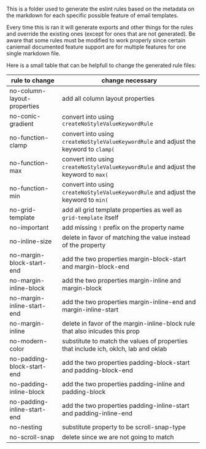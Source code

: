 This is a folder used to generate the eslint rules based on the metadata on the markdown 
for each specific possible feature of email templates.

Every time this is ran it will generate exports and other things for the rules
and override the existing ones (except for ones that are not generated). Be aware
that some rules must be modified to work properly since certain caniemail documented
feature support are for multiple features for one single markdown file.

Here is a small table that can be helpfull to change the generated rule files:

| rule to change              | change necessary                                                                    |
|-----------------------------|-------------------------------------------------------------------------------------|
| no-column-layout-properties | add all column layout properties                                                    |
| no-conic-gradient           | convert into using `createNoStyleValueKeywordRule`                                           |
| no-function-clamp           | convert into using `createNoStyleValueKeywordRule` and adjust the keyword to `clamp(`        |
| no-function-max             | convert into using `createNoStyleValueKeywordRule` and adjust the keyword to `max(`          |
| no-function-min             | convert into using `createNoStyleValueKeywordRule` and adjust the keyword to `min(`          |
| no-grid-template            | add all grid template properties as well as `grid-template` itself                  |
| no-important                | add missing `!` prefix on the property name                                         |
| no-inline-size              | delete in favor of matching the value instead of the property                       |
| no-margin-block-start-end   | add the two properties margin-block-start and margin-block-end                      |
| no-margin-inline-block      | add the two properties margin-inline and margin-block                               |
| no-margin-inline-start-end  | add the two properties margin-inline-end and margin-inline-start                    |
| no-margin-inline            | delete in favor of the margin-inline-block rule that also inlcudes this prop        |
| no-modern-color             | substitute to match the values of properties that include ich, oklch, lab and oklab |
| no-padding-block-start-end  | add the two properties padding-block-start and padding-block-end                    |
| no-padding-inline-block     | add the two properties padding-inline and padding-block                             |
| no-padding-inline-start-end | add the two properties padding-inline-start and padding-inline-end                  |
| no-nesting                  | substitute property to be scroll-snap-type                                          |
| no-scroll-snap              | delete since we are not going to match <style> tags                                 |
| no-selector-attribute       | delete since we are not going to match <style> tags                                 |
| no-pseudo-class-checked     | delete since we are not going to match <style> tags                                 |
| no-pseudo-class-focus       | delete since we are not going to match <style> tags                                 |
| no-pseudo-class-lang        | delete since we are not going to match <style> tags                                 |
| no-pseudo-class-not         | delete since we are not going to match <style> tags                                 |
| no-pseudo-class-nth-cild    | delete since we are not going to match <style> tags                                 |
| no-pseudo-class-nth-last-child   | delete since we are not going to match <style> tags                            |
| no-pseudo-class-nth-last-of-type | delete since we are not going to match <style> tags                            |
| no-pseudo-class-nth-of-type | delete since we are not going to match <style> tags                                 |
| no-pseudo-class-target      | delete since we are not going to match <style> tags                                 |
| no-pseudo-class-visited     | delete since we are not going to match <style> tags                                 |
| no-pseudo-element-after     | delete since we are not going to match <style> tags                                 |
| no-pseudo-element-before    | delete since we are not going to match <style> tags                                 |
| no-pseudo-element-placeholder | delete since we are not going to match <style> tags                                 |

